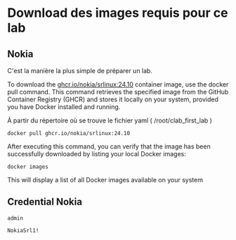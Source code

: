 # Download des images requis pour ce lab

## Nokia
C'est la manière la plus simple de préparer un lab.

To download the [ghcr.io/nokia/srlinux:24.10](http://ghcr.io/nokia/srlinux:24.10) container image, use the docker pull command. This command retrieves the specified image from the GitHub Container Registry (GHCR) and stores it locally on your system, provided you have Docker installed and running.

À partir du répertoire où se trouve le fichier yaml  ( /root/clab_first_lab )

```
docker pull ghcr.io/nokia/srlinux:24.10
```

After executing this command, you can verify that the image has been successfully downloaded by listing your local Docker images:

```
docker images
```

This will display a list of all Docker images available on your system

## Credential Nokia
```
admin
```
```
NokiaSrl1!
```
